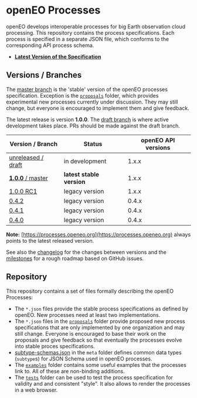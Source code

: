 # openEO Processes

openEO develops interoperable processes for big Earth observation cloud processing. This repository contains the process specifications. Each process is specified in a separate JSON file, which conforms to the corresponding API process schema.

* **[Latest Version of the Specification](https://processes.openeo.org)**

## Versions / Branches

The [master branch](https://github.com/Open-EO/openeo-processes/tree/master) is the 'stable' version of the openEO processes specification. Exception is the [`proposals`](proposals/) folder, which provides experimental new processes currently under discussion. They may still change, but everyone is encouraged to implement them and give feedback.

The latest release is version **1.0.0**. The [draft branch](https://github.com/Open-EO/openeo-processes/tree/draft) is where active development takes place. PRs should be made against the draft branch.

| Version / Branch                                             | Status                    | openEO API versions |
| ------------------------------------------------------------ | ------------------------- | ------------------- |
| [unreleased / draft](https://processes.openeo.org/draft)     | in development            | 1.x.x               |
| [**1.0.0** / master](https://processes.openeo.org/1.0.0/)    | **latest stable version** | 1.x.x               |
| [1.0.0 RC1](https://processes.openeo.org/1.0.0-rc.1/)        | legacy version            | 1.x.x               |
| [0.4.2](https://processes.openeo.org/0.4.2/)                 | legacy version            | 0.4.x               |
| [0.4.1](https://processes.openeo.org/0.4.1/)                 | legacy version            | 0.4.x               |
| [0.4.0](https://processes.openeo.org/0.4.0/)                 | legacy version            | 0.4.x               |

**Note:** [https://processes.openeo.org](https://processes.openeo.org) always points to the latest released version.

See also the [changelog](CHANGELOG.md) for the changes between versions and the [milestones](https://github.com/Open-EO/openeo-processes/milestones) for a rough roadmap based on GitHub issues.

## Repository

This repository contains a set of files formally describing the openEO Processes:

* The `*.json` files provide the stable process specifications as defined by openEO. New processes need at least two implementations.
* The `*.json` files in the [`proposals`](proposals/) folder provide proposed new process specifications that are only implemented by one organization and may still change. Everyone is encouraged to base their work on the proposals and give feedback so that eventually the processes evolve into stable proces specifications.
* [subtype-schemas.json](meta/subtype-schemas.json) in the `meta` folder defines common data types (`subtype`s) for JSON Schema used in openEO processes.
* The [`examples`](examples/) folder contains some useful examples that the processes link to. All of these are non-binding additions.
* The [`tests`](tests/) folder can be used to test the process specification for validity and and consistent "style". It also allows to render the processes in a web browser.
